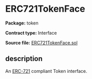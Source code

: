 # ERC721TokenFace

**Package:** token

**Contract type:** Interface

**Source file:** [ERC721TokenFace.sol](../../src/tokens/ERC721TokenFace.sol)


## description

An [ERC-721](https://github.com/ethereum/EIPs/blob/master/EIPS/eip-721-token-standard.md) compliant Token interface.

